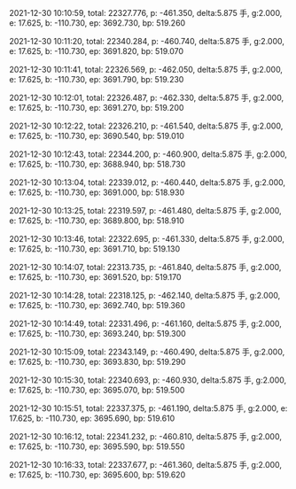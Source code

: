 2021-12-30 10:10:59, total: 22327.776, p: -461.350, delta:5.875 手, g:2.000, e: 17.625, b: -110.730, ep: 3692.730, bp: 519.260

2021-12-30 10:11:20, total: 22340.284, p: -460.740, delta:5.875 手, g:2.000, e: 17.625, b: -110.730, ep: 3691.820, bp: 519.070

2021-12-30 10:11:41, total: 22326.569, p: -462.050, delta:5.875 手, g:2.000, e: 17.625, b: -110.730, ep: 3691.790, bp: 519.230

2021-12-30 10:12:01, total: 22326.487, p: -462.330, delta:5.875 手, g:2.000, e: 17.625, b: -110.730, ep: 3691.270, bp: 519.200

2021-12-30 10:12:22, total: 22326.210, p: -461.540, delta:5.875 手, g:2.000, e: 17.625, b: -110.730, ep: 3690.540, bp: 519.010

2021-12-30 10:12:43, total: 22344.200, p: -460.900, delta:5.875 手, g:2.000, e: 17.625, b: -110.730, ep: 3688.940, bp: 518.730

2021-12-30 10:13:04, total: 22339.012, p: -460.440, delta:5.875 手, g:2.000, e: 17.625, b: -110.730, ep: 3691.000, bp: 518.930

2021-12-30 10:13:25, total: 22319.597, p: -461.480, delta:5.875 手, g:2.000, e: 17.625, b: -110.730, ep: 3689.800, bp: 518.910

2021-12-30 10:13:46, total: 22322.695, p: -461.330, delta:5.875 手, g:2.000, e: 17.625, b: -110.730, ep: 3691.710, bp: 519.130

2021-12-30 10:14:07, total: 22313.735, p: -461.840, delta:5.875 手, g:2.000, e: 17.625, b: -110.730, ep: 3691.520, bp: 519.170

2021-12-30 10:14:28, total: 22318.125, p: -462.140, delta:5.875 手, g:2.000, e: 17.625, b: -110.730, ep: 3692.740, bp: 519.360

2021-12-30 10:14:49, total: 22331.496, p: -461.160, delta:5.875 手, g:2.000, e: 17.625, b: -110.730, ep: 3693.240, bp: 519.300

2021-12-30 10:15:09, total: 22343.149, p: -460.490, delta:5.875 手, g:2.000, e: 17.625, b: -110.730, ep: 3693.830, bp: 519.290

2021-12-30 10:15:30, total: 22340.693, p: -460.930, delta:5.875 手, g:2.000, e: 17.625, b: -110.730, ep: 3695.070, bp: 519.500

2021-12-30 10:15:51, total: 22337.375, p: -461.190, delta:5.875 手, g:2.000, e: 17.625, b: -110.730, ep: 3695.690, bp: 519.610

2021-12-30 10:16:12, total: 22341.232, p: -460.810, delta:5.875 手, g:2.000, e: 17.625, b: -110.730, ep: 3695.590, bp: 519.550

2021-12-30 10:16:33, total: 22337.677, p: -461.360, delta:5.875 手, g:2.000, e: 17.625, b: -110.730, ep: 3695.600, bp: 519.620
